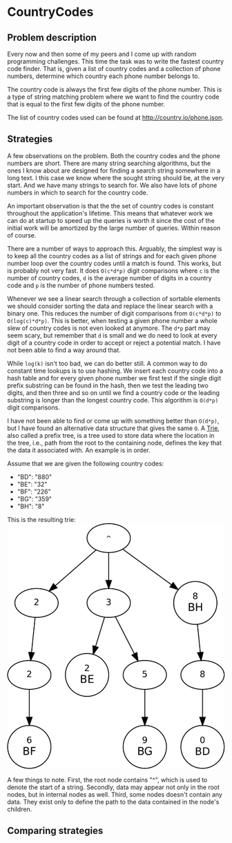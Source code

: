 # CountryCodes

## Problem description

Every now and then some of my peers and I come up with random programming
challenges. This time the task was to write the fastest country code finder.
That is, given a list of country codes and a collection of phone numbers,
determine which country each phone number belongs to.

The country code is always the first few digits of the phone number. This is a
type of string matching problem where we want to find the country code that is
equal to the first few digits of the phone number.

The list of country codes used can be found at http://country.io/phone.json.


## Strategies

A few observations on the problem. Both the country codes and the phone numbers
are short. There are many string searching algorithms, but the ones I know about
are designed for finding a search string somewhere in a long text. I this case
we know where the sought string should be, at the very start. And we have many
strings to search for. We also have lots of phone numbers in which to search for
the country code.

An important observation is that the the set of country codes is constant
throughout the application's lifetime. This means that whatever work we can do
at startup to speed up the queries is worth it since the cost of the initial
work will be amortized by the large number of queries. Within reason of course.

There are a number of ways to approach this. Arguably, the simplest way is to
keep all the country codes as a list of strings and for each given phone number
loop over the country codes until a match is found. This works, but is probably
not very fast. It does `O(c*d*p)` digit comparisons where `c` is the number of
country codes, `d` is the average number of digits in a country code and `p` is
the number of phone numbers tested.

Whenever we see a linear search through a collection of sortable elements we
should consider sorting the data and replace the linear search with a binary
one. This reduces the number of digit comparisons from `O(c*d*p)` to
`O(log(c)*d*p)`. This is better, when testing a given phone number a whole slew
of country codes is not even looked at anymore. The `d*p` part may seem scary,
but remember that `d` is small and we do need to look at every digit of a country
code in order to accept or reject a potential match. I have not been able to
find a way around that.

While `log(k)` isn't too bad, we can do better still. A common way to do
constant time lookups is to use hashing. We insert each country code into a hash
table and for every given phone number we first test if the single digit prefix
substring can be found in the hash, then we test the leading two digits, and
then three and so on until we find a country code or the leading substring is
longer than the longest country code. This algorithm is `O(d*p)` digit
comparisons.

I have not been able to find or come up with something better than `O(d*p)`, but
I have found an alternative data structure that gives the same `O`. A
[Trie](https://en.wikipedia.org/wiki/Trie), also called a prefix tree, is a tree
used to store data where the location in the tree, i.e., path from the root to
the containing node, defines the key that the data it associated with. An
example is in order.

Assume that we are given the following country codes:

 - "BD": "880"
 - "BE": "32"
 - "BF": "226"
 - "BG": "359"
 - "BH": "8"


This is the resulting trie:
![](/images/trie_ex.svg "")

A few things to note. First, the root node contains "^", which is used to denote
the start of a string. Secondly, data may appear not only in the root nodes, but
in internal nodes as well. Third, some nodes doesn't contain any data. They
exist only to define the path to the data contained in the node's children.

## Comparing strategies

[//]: # (Comment.)
